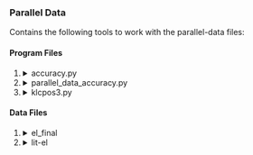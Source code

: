 ### Parallel Data

Contains the following tools to work with the parallel-data files:

#### Program Files
1.  <details><summary>accuracy.py</summary>

    File for testing the accuracy of a generated alignment.
    
    List of Arguments (all compulsory):  
        * `-p` or `--parallel`:	Parallel Data File  
        * `-d` or `--delimiter`:	Delimiter seperating target and source side in parallel data file  
        * `-a` or `--alignment`:	Alignment file  
        * `-at` or `--alignment_type`:	The alignment counts index from this value
    
    Usage:    ```python3 accuracy.py -p ./lit-el -d \t -a ./el_final -at 1```
    </details>

2.  <details><summary>parallel_data_accuracy.py</summary>

    File for testing the accuracy of the parallel data (sentence-level).
    
    List of Arguments (all compulsory):  
        * `--parallel`:	Compute accuracy for Parallel Data Files. Multiple files will all be calculated separately, and their scores reported.
    
    Usage:    ```python3 parallel_data_accuracy.py --parallel ./lit-el```
    </details>

3.  <details><summary>klcpos3.py</summary>

	File for calculating klcpos3 measure of source and target treebanks for single-source and multi-source-weighted delexicalised parsing.

	List of Arguments (all compulsory):
		* `--source`: The source file(s) that are to be used for the parsing task, in CONLLU format
		* `--target`: The target file that is to be used for the parsing task, in CONLLU format
		* One of the two:
			* `--single_source`: List the source files in the decreasing order of the klcpos3 similarity measure.
			* `--multi_source`: List the source files in the decreasing order of the klcpos3<sup>-4</sup> measure. The output values are not normalised.

	Usage:	```python3 klcpos3.py --source <sourcefiles> --target <targetfile> --single_source/--multi_source```
	</details>
	
#### Data Files
1. <details><summary>el_final</summary>

    Test Alignment file for `accuracy.py`
    </details>
    
2. <details><summary>lit-el</summary>

    Test Parallel Data File for `accuracy.py` and `parallel_data_accuracy.py`
    </details>